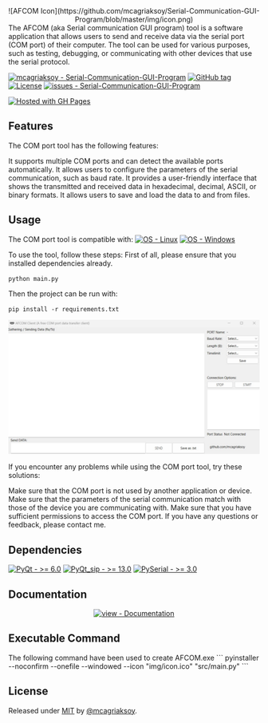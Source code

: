 <div align="center">
![AFCOM Icon](https://github.com/mcagriaksoy/Serial-Communication-GUI-Program/blob/master/img/icon.png)
</div>
The AFCOM (aka Serial communication GUI program) tool is a software application that allows users to send and receive data via the serial port (COM port) of their computer.
The tool can be used for various purposes, such as testing, debugging, or communicating with other devices that use the serial protocol.

<a href="https://github.com/mcagriaksoy/Serial-Communication-GUI-Program" title="Go to GitHub repo"><img src="https://img.shields.io/static/v1?label=mcagriaksoy&message=Serial-Communication-GUI-Program&color=blue&logo=github" alt="mcagriaksoy - Serial-Communication-GUI-Program"></a>
<a href="https://github.com/mcagriaksoy/Serial-Communication-GUI-Program/releases/"><img src="https://img.shields.io/github/tag/mcagriaksoy/Serial-Communication-GUI-Program?include_prereleases=&sort=semver&color=blue" alt="GitHub tag"></a>
<a href="#license"><img src="https://img.shields.io/badge/License-MIT-blue" alt="License"></a>
<a href="https://github.com/mcagriaksoy/Serial-Communication-GUI-Program/issues"><img src="https://img.shields.io/github/issues/mcagriaksoy/Serial-Communication-GUI-Program" alt="issues - Serial-Communication-GUI-Program"></a>

[![Hosted with GH Pages](https://img.shields.io/badge/Hosted_with-GitHub_Pages-blue?logo=github&logoColor=white)](https://pages.github.com/ "Go to GitHub Pages homepage")

## Features

The COM port tool has the following features:

It supports multiple COM ports and can detect the available ports automatically.
It allows users to configure the parameters of the serial communication, such as baud rate.
It provides a user-friendly interface that shows the transmitted and received data in hexadecimal, decimal, ASCII, or binary formats.
It allows users to save and load the data to and from files.

## Usage

The COM port tool is compatible with:
[![OS - Linux](https://img.shields.io/badge/OS-Linux-blue?logo=linux&logoColor=white)](https://www.linux.org/ "Go to Linux homepage")
[![OS - Windows](https://img.shields.io/badge/OS-Windows-blue?logo=windows&logoColor=white)](https://www.microsoft.com/ "Go to Microsoft homepage")

To use the tool, follow these steps:
First of all, please ensure that you installed dependencies already.

```
python main.py
```

Then the project can be run with:

```
pip install -r requirements.txt
```

![Project](https://github.com/mcagriaksoy/Serial-Communication-GUI-Program/blob/master/img/screenshot.jpg)

If you encounter any problems while using the COM port tool, try these solutions:

Make sure that the COM port is not used by another application or device.
Make sure that the parameters of the serial communication match with those of the device you are communicating with.
Make sure that you have sufficient permissions to access the COM port.
If you have any questions or feedback, please contact me.

## Dependencies

[![PyQt - >= 6.0](https://img.shields.io/badge/PyQt->_6.0-2ea44f)](https://wiki.python.org/moin/PyQt)
[![PyQt_sip - >= 13.0](https://img.shields.io/badge/PyQt_sip->_13.0-2ea44f)](https://pypi.org/project/PyQt6-sip/)
[![PySerial - >= 3.0](https://img.shields.io/badge/PyQt->_3.0-2ea44f)](https://pypi.org/project/pyserial/)

<h2>Documentation</h2>
<div align="center">
<a href="/docs/" title="Go to project documentation"><img src="https://img.shields.io/badge/view-Documentation-blue?style=for-the-badge" alt="view - Documentation"></a>

</div>
<h2>Executable Command</h2>
The following command have been used to create AFCOM.exe
```
pyinstaller --noconfirm --onefile --windowed --icon "img/icon.ico"  "src/main.py"
```
</div>
<h2>License</h2>
Released under <a href="/LICENSE">MIT</a> by <a href="https://github.com/mcagriaksoy">@mcagriaksoy</a>.
